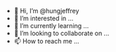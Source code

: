- 👋 Hi, I’m @hungjeffrey
- 👀 I’m interested in ...
- 🌱 I’m currently learning ...
- 💞️ I’m looking to collaborate on ...
- 📫 How to reach me ...

<!---
hungjeffrey/hungjeffrey is a ✨ special ✨ repository because its `README.md` (this file) appears on your GitHub profile.
You can click the Preview link to take a look at your changes.
--->
